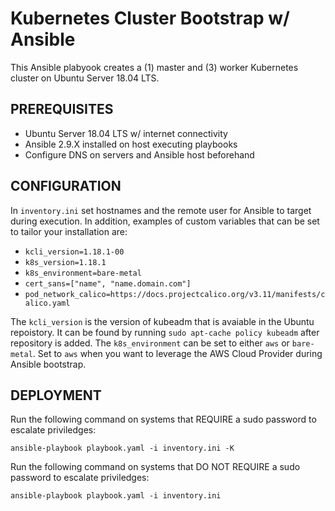 # Kubernetes Cluster Bootstrap w/ Ansible
This Ansible plabyook creates a (1) master and (3) worker Kubernetes cluster on Ubuntu Server 18.04 LTS.

## PREREQUISITES
- Ubuntu Server 18.04 LTS w/ internet connectivity
- Ansible 2.9.X installed on host executing playbooks
- Configure DNS on servers and Ansible host beforehand

## CONFIGURATION
In ```inventory.ini``` set hostnames and the remote user for Ansible to target during execution. In addition, examples of custom variables that can be set to tailor your installation are:

- ```kcli_version=1.18.1-00```
- ```k8s_version=1.18.1```
- ```k8s_environment=bare-metal```
- ```cert_sans=["name", "name.domain.com"]```
- ```pod_network_calico=https://docs.projectcalico.org/v3.11/manifests/calico.yaml```

The ```kcli_version``` is the version of kubeadm that is avaiable in the Ubuntu repoistory. It can be found by running ```sudo apt-cache policy kubeadm``` after repository is added. The ```k8s_environment``` can be set to either ```aws``` or ```bare-metal```. Set to ```aws``` when you want to leverage the AWS Cloud Provider during Ansible bootstrap.
    
## DEPLOYMENT
Run the following command on systems that REQUIRE a sudo password to escalate priviledges:

```ansible-playbook playbook.yaml -i inventory.ini -K```

Run the following command on systems that DO NOT REQUIRE a sudo password to escalate priviledges:

```ansible-playbook playbook.yaml -i inventory.ini```
